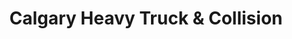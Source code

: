 ---
title: "Calgary Heavy Truck & Collision"
url: /calgary/calgary-heavy-truck-and-collision/
shop: car
---